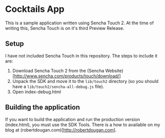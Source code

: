 # Cocktails App

This is a sample application written using Sencha Touch 2. At the time of writing this, Sencha Touch is on it's third Preview Release.

## Setup

I have not included Sencha Touch in this repository. The steps to include it are:

1. Download Sencha Touch 2 from the (Sencha Website)[http://www.sencha.com/products/touch/download/]
2. Unpack the SDK and move it to the `lib/touch2` directory (so you should have a `lib/touch2/sencha-all-debug.js` file).
3. Open index-debug.html

## Building the application

If you want to build the application and run the production version (index.html), you must use the SDK Tools. There is a how to available on my blog at (robertdougan.com)[http://robertdougan.com].